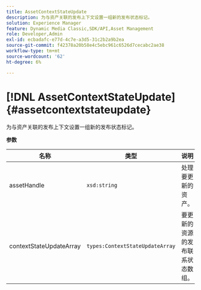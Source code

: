 ```yaml
---
title: AssetContextStateUpdate
description: 为与资产关联的发布上下文设置一组新的发布状态标记。
solution: Experience Manager
feature: Dynamic Media Classic,SDK/API,Asset Management
role: Developer,Admin
exl-id: ecbadafc-e77d-4c7e-a3d5-31c2b2a9b2ea
source-git-commit: f42378a20b58e4c5ebc961c6526d7cecabc2ae38
workflow-type: tm+mt
source-wordcount: '62'
ht-degree: 6%

---
```


# [!DNL AssetContextStateUpdate]{#assetcontextstateupdate}

为与资产关联的发布上下文设置一组新的发布状态标记。

**参数**

| 名称 | 类型 | 说明 |
|---|---|---|
| assetHandle | `xsd:string` | 处理要更新的资产。 |
| contextStateUpdateArray | `types:ContextStateUpdateArray` | 要更新的资源的发布联系状态数组。 |
